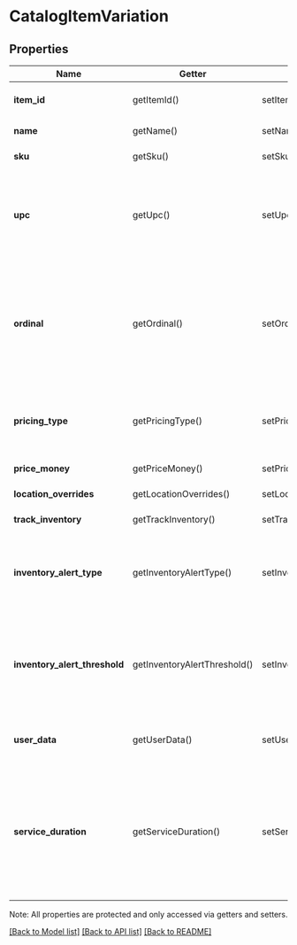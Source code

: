 # CatalogItemVariation

## Properties
Name | Getter | Setter | Type | Description | Notes
------------ | ------------- | ------------- | ------------- | ------------- | -------------
**item_id** | getItemId() | setItemId($value) | **string** | The ID of the [CatalogItem](#type-catalogitem) associated with this item variation. Searchable. | [optional] 
**name** | getName() | setName($value) | **string** | The item variation&#39;s name. Searchable. | [optional] 
**sku** | getSku() | setSku($value) | **string** | The item variation&#39;s SKU, if any. Searchable. | [optional] 
**upc** | getUpc() | setUpc($value) | **string** | The item variation&#39;s UPC, if any. Searchable in the Connect API. This field is only exposed in the Connect API. It is not exposed in Square&#39;s Dashboard, Square Point of Sale app or Retail Point of Sale app. | [optional] 
**ordinal** | getOrdinal() | setOrdinal($value) | **int** | The order in which this item variation should be displayed. This value is read-only. On writes, the ordinal for each item variation within a parent [CatalogItem](#type-catalogitem) is set according to the item variations&#39;s position. On reads, the value is not guaranteed to be sequential or unique. | [optional] 
**pricing_type** | getPricingType() | setPricingType($value) | **string** | Indicates whether the item variation&#39;s price is fixed or determined at the time of sale. See [CatalogPricingType](#type-catalogpricingtype) for all possible values. | [optional] 
**price_money** | getPriceMoney() | setPriceMoney($value) | [**\SquareConnect\Model\Money**](Money.md) | The item variation&#39;s price, if fixed pricing is used. | [optional] 
**location_overrides** | getLocationOverrides() | setLocationOverrides($value) | [**\SquareConnect\Model\ItemVariationLocationOverrides[]**](ItemVariationLocationOverrides.md) | Per-[location](#type-location) price and inventory overrides. | [optional] 
**track_inventory** | getTrackInventory() | setTrackInventory($value) | **bool** | If &#x60;true&#x60;, inventory tracking is active for the variation. | [optional] 
**inventory_alert_type** | getInventoryAlertType() | setInventoryAlertType($value) | **string** | Indicates whether the item variation displays an alert when its inventory quantity is less than or equal to its &#x60;inventory_alert_threshold&#x60;. See [InventoryAlertType](#type-inventoryalerttype) for all possible values. | [optional] 
**inventory_alert_threshold** | getInventoryAlertThreshold() | setInventoryAlertThreshold($value) | **int** | If the inventory quantity for the variation is less than or equal to this value and &#x60;inventory_alert_type&#x60; is &#x60;LOW_QUANTITY&#x60;, the variation displays an alert in the merchant dashboard.  This value is always an integer. | [optional] 
**user_data** | getUserData() | setUserData($value) | **string** | Arbitrary user metadata to associate with the item variation. Cannot exceed 255 characters. Searchable. | [optional] 
**service_duration** | getServiceDuration() | setServiceDuration($value) | **int** | If the [CatalogItem](#type-catalogitem) that owns this item variation is of type &#x60;APPOINTMENTS_SERVICE&#x60;, then this is the duration of the service in milliseconds. For example, a 30 minute appointment would have the value &#x60;1800000&#x60;, which is equal to 30 (minutes) * 60 (seconds per minute) * 1000 (milliseconds per second). | [optional] 

Note: All properties are protected and only accessed via getters and setters.

[[Back to Model list]](../../README.md#documentation-for-models) [[Back to API list]](../../README.md#documentation-for-api-endpoints) [[Back to README]](../../README.md)

